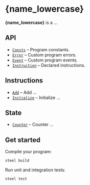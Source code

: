 # {name_lowercase}

**{name_lowercase}** is a ...

## API
- [`Consts`](program/src/api/consts.rs) – Program constants.
- [`Error`](program/src/api/error.rs) – Custom program errors.
- [`Event`](program/src/api/event.rs) – Custom program events.
- [`Instruction`](program/src/api/instruction.rs) – Declared instructions.

## Instructions
- [`Add`](program/src/add.rs) – Add ...
- [`Initialize`](program/src/initialize.rs) – Initialize ...

## State
- [`Counter`](program/src/api/state/counter.rs) – Counter ...

## Get started

Compile your program:
```sh
steel build
```

Run unit and integration tests:
```sh
steel test
```
